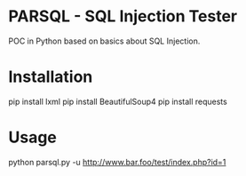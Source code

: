 # PARSQL - SQL Injection Tester

POC in Python based on basics about SQL Injection.

# Installation

pip install lxml
pip install BeautifulSoup4
pip install requests

# Usage

python parsql.py -u http://www.bar.foo/test/index.php?id=1

